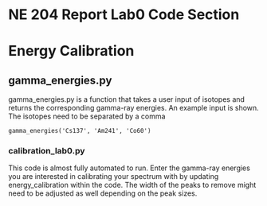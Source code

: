 # NE 204 Report Lab0 Code Section

# Energy Calibration

## gamma_energies.py

gamma_energies.py is a function that takes a user input of isotopes
and returns the corresponding gamma-ray energies. An example input is shown. The isotopes need to be separated by a comma

```
gamma_energies('Cs137', 'Am241', 'Co60')

```

### calibration_lab0.py

This code is almost fully automated to run. Enter the gamma-ray energies you
are interested in calibrating your spectrum with by updating
energy_calibration within the code.
The width of the peaks to remove might need to be adjusted as well depending
on the peak sizes.
